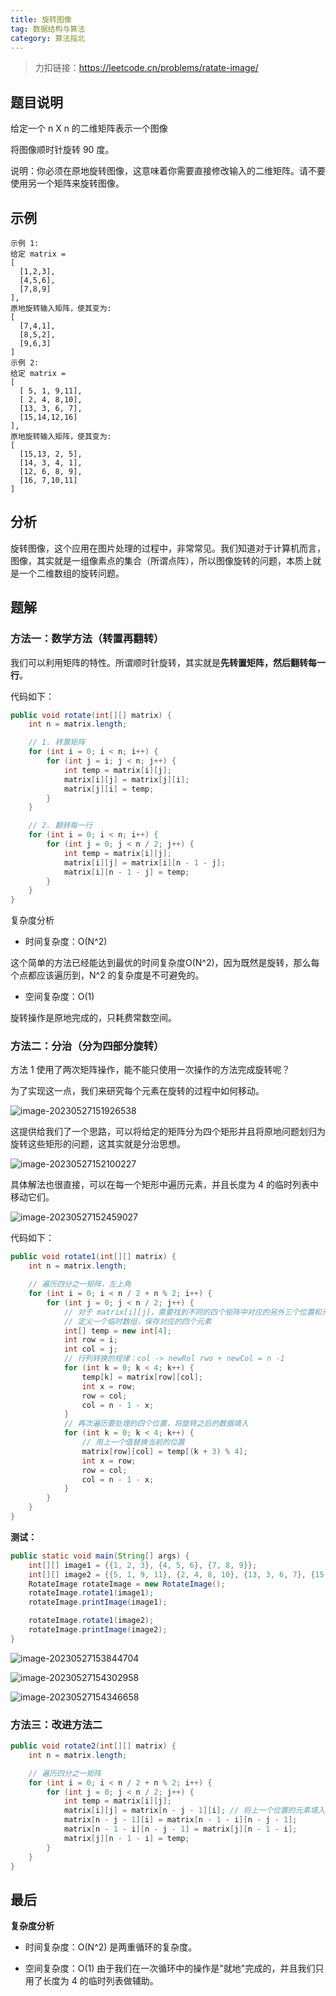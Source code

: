 ```yaml
---
title: 旋转图像
tag: 数据结构与算法
category: 算法指北
---
```


> 力扣链接：https://leetcode.cn/problems/ratate-image/

## 题目说明

给定一个 n X n 的二维矩阵表示一个图像

将图像顺时针旋转 90 度。

说明：你必须在原地旋转图像，这意味着你需要直接修改输入的二维矩阵。请不要使用另一个矩阵来旋转图像。

## 示例

```
示例 1:
给定 matrix = 
[
  [1,2,3],
  [4,5,6],
  [7,8,9]
],
原地旋转输入矩阵，使其变为:
[
  [7,4,1],
  [8,5,2],
  [9,6,3]
]
示例 2:
给定 matrix =
[
  [ 5, 1, 9,11],
  [ 2, 4, 8,10],
  [13, 3, 6, 7],
  [15,14,12,16]
], 
原地旋转输入矩阵，使其变为:
[
  [15,13, 2, 5],
  [14, 3, 4, 1],
  [12, 6, 8, 9],
  [16, 7,10,11]
]
```

## 分析

旋转图像，这个应用在图片处理的过程中，非常常见。我们知道对于计算机而言，图像，其实就是一组像素点的集合（所谓点阵），所以图像旋转的问题，本质上就是一个二维数组的旋转问题。

## 题解

### 方法一：数学方法（转置再翻转）

我们可以利用矩阵的特性。所谓顺时针旋转，其实就是**先转置矩阵，然后翻转每一行**。

代码如下：

```java
public void rotate(int[][] matrix) {
    int n = matrix.length;

    // 1. 转置矩阵 
    for (int i = 0; i < n; i++) {
        for (int j = i; j < n; j++) {
            int temp = matrix[i][j];
            matrix[i][j] = matrix[j][i];
            matrix[j][i] = temp;
        }
    }

    // 2. 翻转每一行
    for (int i = 0; i < n; i++) {
        for (int j = 0; j < n / 2; j++) {
            int temp = matrix[i][j];
            matrix[i][j] = matrix[i][n - 1 - j];
            matrix[i][n - 1 - j] = temp;
        }
    }
}
```

复杂度分析

- 时间复杂度：O(N^2)

这个简单的方法已经能达到最优的时间复杂度O(N^2)，因为既然是旋转，那么每个点都应该遍历到，N^2 的复杂度是不可避免的。

- 空间复杂度：O(1)

旋转操作是原地完成的，只耗费常数空间。

### 方法二：分治（分为四部分旋转）

方法 1 使用了两次矩阵操作，能不能只使用一次操作的方法完成旋转呢？

为了实现这一点，我们来研究每个元素在旋转的过程中如何移动。

![image-20230527151926538](https://javablog-image.oss-cn-hangzhou.aliyuncs.com/blog/image-20230527151926538.png)

这提供给我们了一个思路，可以将给定的矩阵分为四个矩形并且将原地问题划归为旋转这些矩形的问题，这其实就是分治思想。

![image-20230527152100227](https://javablog-image.oss-cn-hangzhou.aliyuncs.com/blog/image-20230527152100227.png)

具体解法也很直接，可以在每一个矩形中遍历元素，并且长度为 4 的临时列表中移动它们。

![image-20230527152459027](https://javablog-image.oss-cn-hangzhou.aliyuncs.com/blog/image-20230527152459027.png)

代码如下：

```java
public void rotate1(int[][] matrix) {
    int n = matrix.length;

    // 遍历四分之一矩阵，左上角
    for (int i = 0; i < n / 2 + n % 2; i++) {
        for (int j = 0; j < n / 2; j++) {
            // 对于 matrix[i][j]，需要找到不同的四个矩阵中对应的另外三个位置和元素
            // 定义一个临时数组，保存对应的四个元素
            int[] temp = new int[4];
            int row = i;
            int col = j;
            // 行列转换的规律：col -> newRol rwo + newCol = n -1
            for (int k = 0; k < 4; k++) {
                temp[k] = matrix[row][col];
                int x = row;
                row = col;
                col = n - 1 - x;
            }
            // 再次遍历要处理的四个位置，将旋转之后的数据填入
            for (int k = 0; k < 4; k++) {
                // 用上一个值替换当前的位置
                matrix[row][col] = temp[(k + 3) % 4];
                int x = row;
                row = col;
                col = n - 1 - x;
            }
        }
    }
}
```

**测试：**

```java
public static void main(String[] args) {
    int[][] image1 = {{1, 2, 3}, {4, 5, 6}, {7, 8, 9}};
    int[][] image2 = {{5, 1, 9, 11}, {2, 4, 8, 10}, {13, 3, 6, 7}, {15, 14, 12, 16}};
    RotateImage rotateImage = new RotateImage();
    rotateImage.rotate1(image1);
    rotateImage.printImage(image1);

    rotateImage.rotate1(image2);
    rotateImage.printImage(image2);
}
```

![image-20230527153844704](https://javablog-image.oss-cn-hangzhou.aliyuncs.com/blog/image-20230527153844704.png)

![image-20230527154302958](https://javablog-image.oss-cn-hangzhou.aliyuncs.com/blog/image-20230527154302958.png)

![image-20230527154346658](https://javablog-image.oss-cn-hangzhou.aliyuncs.com/blog/image-20230527154346658.png)

### 方法三：改进方法二

```java
public void rotate2(int[][] matrix) {
    int n = matrix.length;

    // 遍历四分之一矩阵
    for (int i = 0; i < n / 2 + n % 2; i++) {
        for (int j = 0; j < n / 2; j++) {
            int temp = matrix[i][j];
            matrix[i][j] = matrix[n - j - 1][i]; // 将上一个位置的元素填入
            matrix[n - j - 1][i] = matrix[n - 1 - i][n - j - 1];
            matrix[n - 1 - i][n - j - 1] = matrix[j][n - 1 - i];
            matrix[j][n - 1 - i] = temp;
        }
    }
}
```

## 最后

**复杂度分析**

- 时间复杂度：O(N^2) 是两重循环的复杂度。

- 空间复杂度：O(1) 由于我们在一次循环中的操作是"就地"完成的，并且我们只用了长度为 4 的临时列表做辅助。
